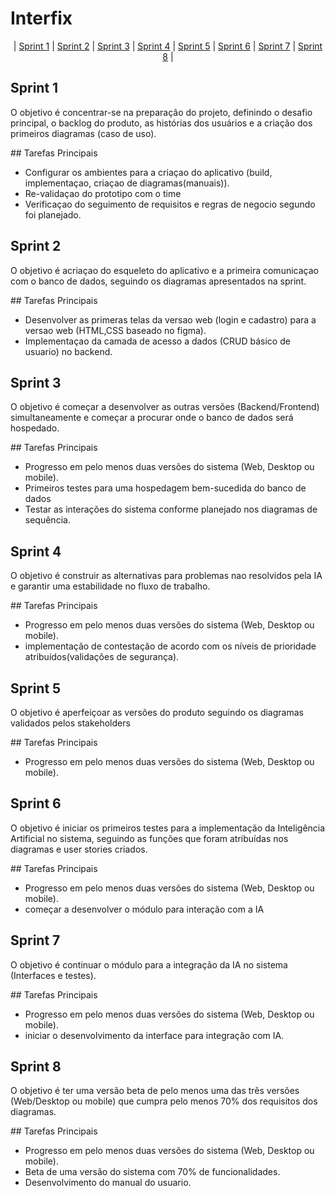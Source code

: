 # Interfix



<p align="center">
| <a href = "#sprint1">Sprint 1</a> |
<a href = "#sprint2">Sprint 2</a> |
<a href = "#sprint3">Sprint 3</a> |
<a href = "#sprint4">Sprint 4</a> |
<a href = "#sprint5">Sprint 5</a> |
<a href = "#sprint6">Sprint 6</a> |
<a href = "#sprint7">Sprint 7</a> |
<a href = "#sprint8">Sprint 8</a> |
</p>



<h2>Sprint 1</h2> <a id="sprint1"></a>

O objetivo é concentrar-se na preparação do projeto, definindo o desafio principal, o backlog do produto, as histórias dos usuários e a criação dos primeiros diagramas (caso de uso).



\## Tarefas Principais



* Configurar os ambientes para a criaçao do aplicativo (build, implementaçao, criaçao de diagramas(manuais)).
* Re-validaçao do prototipo com o time
* Verificaçao do seguimento de requisitos e regras de negocio segundo foi planejado. 



<h2>Sprint 2</h2> <a id="sprint2"></a>



O objetivo é acriaçao do esqueleto do aplicativo e a primeira comunicaçao com o banco de dados, seguindo os diagramas apresentados na sprint. 





\## Tarefas Principais



* Desenvolver as primeras telas da versao web (login e cadastro) para a versao web (HTML,CSS baseado no figma).
* Implementaçao da camada de acesso a dados (CRUD básico de usuario) no backend.



<h2>Sprint 3</h2> <a id="sprint3"></a>



O objetivo é começar a desenvolver as outras versões (Backend/Frontend) simultaneamente e começar a procurar onde o banco de dados será hospedado.





\## Tarefas Principais



* Progresso em pelo menos duas versões do sistema (Web, Desktop ou mobile).
* Primeiros testes para uma hospedagem bem-sucedida do banco de dados
* Testar as interações do sistema conforme planejado nos diagramas de sequência.



<h2>Sprint 4</h2> <a id="sprint4"></a>



O objetivo é construir as alternativas para problemas nao resolvidos pela IA e garantir uma estabilidade no fluxo de trabalho.





\## Tarefas Principais



* Progresso em pelo menos duas versões do sistema (Web, Desktop ou mobile).
* implementação de contestação de acordo com os níveis de prioridade atribuídos(validações de segurança).



<h2>Sprint 5</h2> <a id="sprint5"></a>



O objetivo é aperfeiçoar as versões do produto seguindo os diagramas validados pelos stakeholders





\## Tarefas Principais



* Progresso em pelo menos duas versões do sistema (Web, Desktop ou mobile).





<h2>Sprint 6</h2> <a id="sprint6"></a>



O objetivo é iniciar os primeiros testes para a implementação da Inteligência Artificial no sistema, seguindo as funções que foram atribuídas nos diagramas e user stories criados.





\## Tarefas Principais



* Progresso em pelo menos duas versões do sistema (Web, Desktop ou mobile).
* começar a desenvolver o módulo para interação com a IA





<h2>Sprint 7</h2> <a id="sprint7"></a>



O objetivo é continuar o módulo para a integração da IA no sistema (Interfaces e testes).





\## Tarefas Principais



* Progresso em pelo menos duas versões do sistema (Web, Desktop ou mobile).
* iniciar o desenvolvimento da interface para integração com IA.





<h2>Sprint 8</h2> <a id="sprint8"></a>



O objetivo é ter uma versão beta de pelo menos uma das três versões (Web/Desktop ou mobile) que cumpra pelo menos 70% dos requisitos dos diagramas.





\## Tarefas Principais



* Progresso em pelo menos duas versões do sistema (Web, Desktop ou mobile).
* Beta de uma versão do sistema com 70% de funcionalidades.
* Desenvolvimento do manual do usuario.









